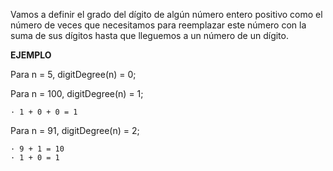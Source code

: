 Vamos a definir el grado del dígito de algún número entero positivo como el número de veces que necesitamos para reemplazar este número con la suma de sus dígitos hasta que lleguemos a un número de un dígito.

**EJEMPLO**

Para n = 5, digitDegree(n) = 0;

Para n = 100, digitDegree(n) = 1;
    
    · 1 + 0 + 0 = 1
    
Para n = 91, digitDegree(n) = 2;

    · 9 + 1 = 10 
    · 1 + 0 = 1
